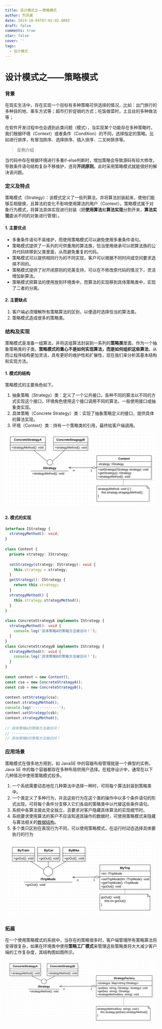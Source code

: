 ```yaml
---
title: 设计模式之——策略模式
author: 烈风裘
date: 2019-10-04T07:01:02.000Z
draft: false
comments: true
star: false
cover: ''
tags: 
  - 设计模式
---
```


# 设计模式之——策略模式

### 背景

在现实生活中，存在实现一个目标有多种策略可供选择的情况，比如：出门旅行的多种目的地、乘车方式等；超市打折促销的方式；吃饭做菜时，土豆丝的多种做法等；

在软件开发过程中也会遇到此类问题（模式），当实现某个功能存在多种策略时，我们根据环境（Context）或者条件（Condition）的不同，选择指定的策略。比如进行排序，有冒泡排序、选择排序、插入排序、二叉树排序等。



> 反例介绍

当代码中存在根据环境进行多重if-else判断时，增加策略会导致源码有较大修改，导致条件语句结构复杂不移维护，违背**开闭原则**。此时采用策略模式就能很好的解决该问题。



### 定义及特点

策略模式（Strategy）：该模式定义了一些列算法，并将算法封装起来，使他们能够互相替换，且算法的变化不影响使用算法的用户（Context）。策略模式属于对象行为模式，将算法具体实现进行封装（把**使用算法**和**算法实现**分割开来，**算法实现**委派不同的对象进行管理）。

#### 1. 主要优点

- 多重条件语句不易维护，而使用策略模式可以避免使用多重条件语句。
- 策略模式提供了一系列的可供重用的算法族，恰当使用继承可以把算法族的公共代码转移到父类里面，从而避免重复的代码。
- 策略模式可以提供相同行为的不同实现，客户可以根据不同时间或空间要求选择不同的。
- 策略模式提供了对开闭原则的完美支持，可以在不修改原代码的情况下，灵活增加新算法。
- 策略模式把算法的使用放到环境类中，而算法的实现移到具体策略类中，实现了二者的分离。

#### 2. 主要缺点

1. 客户端必须理解所有策略算法的区别，以便适时选择恰当的算法类。
2. 策略模式造成很多的策略类。



### 结构及实现

策略模式是准备一组算法，并将这组算法封装到一系列的**策略类**里面，作为一个抽象策略类的子类。**策略模式的重心不是如何实现算法，而是如何组织这些算法**，从而让程序结构更加灵活，具有更好的维护性和扩展性，现在我们来分析其基本结构和实现方法。

#### 1. 模式的结构

策略模式的主要角色如下。

1. 抽象策略（Strategy）类：定义了一个公共接口，各种不同的算法以不同的方式实现这个接口，环境角色使用这个接口调用不同的算法，一般使用接口或抽象类实现。
2. 具体策略（Concrete Strategy）类：实现了抽象策略定义的接口，提供具体的算法实现。
3. 环境（Context）类：持有一个策略类的引用，最终给客户端调用。

![策略模式](image-20191004145847644.png)



#### 2. 模式的实现

```typescript
interface IStrategy {
  strategyMethod(): void;
}

class Context {
  private strategy: IStrategy;

  setStrategy(strategy: IStrategy): void {
    this.strategy = strategy;
  }
  getStrategy(): IStrategy {
    return this.strategy;
  }
  strategyMethod() {
    this.strategy.strategyMethod();
  }
}

class ConcreteStrategyA implements IStrategy {
  strategyMethod(): void {
    console.log('具体策略A的策略方法被访问！');
  }
}
class ConcreteStrategyB implements IStrategy {
  strategyMethod(): void {
    console.log('具体策略B的策略方法被访问！');
  }
}

const context = new Context();
const csa = new ConcreteStrategyA();
const csb = new ConcreteStrategyB();

context.setStrategy(csa);
context.strategyMethod();
console.log('------------');
context.setStrategy(csb);
context.strategyMethod();

// 具体策略A的策略方法被访问！
// ------------
// 具体策略B的策略方法被访问！
```



### 应用场景

策略模式在很多地方用到，如 JavaSE 中的容器布局管理就是一个典型的实例，Java SE 中的每个容器都存在多种布局供用户选择。在程序设计中，通常在以下几种情况中使用策略模式较多。

1. 一个系统需要动态地在几种算法中选择一种时，可将每个算法封装到策略类中。
2. 一个类定义了多种行为，并且这些行为在这个类的操作中以多个条件语句的形式出现，可将每个条件分支移入它们各自的策略类中以代替这些条件语句。
3. 系统中各算法彼此完全独立，且要求对客户隐藏具体算法的实现细节时。
4. 系统要求使用算法的客户不应该知道其操作的数据时，可使用策略模式来隐藏与算法相关的[数据结构](http://c.biancheng.net/data_structure/)。
5. 多个类只区别在表现行为不同，可以使用策略模式，在运行时动态选择具体要执行的行为



![策略模式示例](image-20191004145929189.png)



### 拓展

在一个使用策略模式的系统中，当存在的策略很多时，客户端管理所有策略算法将变得很复杂，如果在环境类中使用**策略工厂模式**来管理这些策略类将大大减少客户端的工作复杂度，其结构图如图所示。

![策略工厂模式](image-20191004145945184.png)



